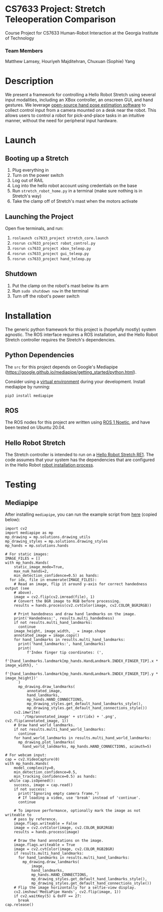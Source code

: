 # CS7633 Project: Stretch Teleoperation Comparison

Course Project for CS7633 Human-Robot Interaction at the Georgia Institute of Technology

### Team Members
Matthew Lamsey, Houriyeh Majditehran, Chuxuan (Sophie) Yang

# Description

We present a framework for controlling a Hello Robot Stretch using several input modalities, including an XBox controller, an onscreen GUI, and hand gestures. We leverage [open-source hand pose estimation software](https://google.github.io/mediapipe/) to collect control input from a camera mounted on a desk near the robot. This allows users to control a robot for pick-and-place tasks in an intuitive manner, without the need for peripheral input hardware.

# Launch

## Booting up a Stretch

1. Plug everything in
1. Turn on the power switch
2. Log out of RAIL
3. Log into the hello robot account using credentials on the base
4. Run `stretch_robot_home.py` in a terminal (make sure nothing is in Stretch's way)
5. Take the clamp off of Stretch's mast when the motors activate

## Launching the Project 

Open five terminals, and run:

1. `roslaunch cs7633_project stretch_core.launch`
2. `rosrun cs7633_project robot_control.py`
3. `rosrun cs7633_project xbox_teleop.py`
4. `rosrun cs7633_project gui_teleop.py`
5. `rosrun cs7633_project hand_teleop.py`

## Shutdown

1. Put the clamp on the robot's mast below its arm
2. Run `sudo shutdown now` in the terminal
3. Turn off the robot's power switch

# Installation

The generic python framework for this project is (hopefully mostly) system agnostic. The ROS interface requires a ROS installation, and the Hello Robot Stretch controller requires the Stretch's dependencies.

## Python Dependencies

The `src` for this project depends on Google's Mediapipe (https://google.github.io/mediapipe/getting_started/python.html).

Consider using a [virtual environment](https://docs.conda.io/en/latest/) during your development. Install mediapipe by running:

`pip3 install mediapipe`

## ROS

The ROS nodes for this project are written using [ROS 1 Noetic](http://wiki.ros.org/noetic), and have been tested on Ubuntu 20.04.

## Hello Robot Stretch

The Stretch controller is intended to run on a [Hello Robot Stretch RE1](https://hello-robot.com/). The code assumes that your system has the dependencies that are configured in the Hello Robot [robot installation process](https://docs.hello-robot.com/0.2/stretch-install/docs/robot_install/).

# Testing

## Mediapipe

After installing `mediapipe`, you can run the example script from [here](https://google.github.io/mediapipe/solutions/hands#python-solution-api) (copied below):

```
import cv2
import mediapipe as mp
mp_drawing = mp.solutions.drawing_utils
mp_drawing_styles = mp.solutions.drawing_styles
mp_hands = mp.solutions.hands

# For static images:
IMAGE_FILES = []
with mp_hands.Hands(
    static_image_mode=True,
    max_num_hands=2,
    min_detection_confidence=0.5) as hands:
  for idx, file in enumerate(IMAGE_FILES):
    # Read an image, flip it around y-axis for correct handedness output (see
    # above).
    image = cv2.flip(cv2.imread(file), 1)
    # Convert the BGR image to RGB before processing.
    results = hands.process(cv2.cvtColor(image, cv2.COLOR_BGR2RGB))

    # Print handedness and draw hand landmarks on the image.
    print('Handedness:', results.multi_handedness)
    if not results.multi_hand_landmarks:
      continue
    image_height, image_width, _ = image.shape
    annotated_image = image.copy()
    for hand_landmarks in results.multi_hand_landmarks:
      print('hand_landmarks:', hand_landmarks)
      print(
          f'Index finger tip coordinates: (',
          f'{hand_landmarks.landmark[mp_hands.HandLandmark.INDEX_FINGER_TIP].x * image_width}, '
          f'{hand_landmarks.landmark[mp_hands.HandLandmark.INDEX_FINGER_TIP].y * image_height})'
      )
      mp_drawing.draw_landmarks(
          annotated_image,
          hand_landmarks,
          mp_hands.HAND_CONNECTIONS,
          mp_drawing_styles.get_default_hand_landmarks_style(),
          mp_drawing_styles.get_default_hand_connections_style())
    cv2.imwrite(
        '/tmp/annotated_image' + str(idx) + '.png', cv2.flip(annotated_image, 1))
    # Draw hand world landmarks.
    if not results.multi_hand_world_landmarks:
      continue
    for hand_world_landmarks in results.multi_hand_world_landmarks:
      mp_drawing.plot_landmarks(
        hand_world_landmarks, mp_hands.HAND_CONNECTIONS, azimuth=5)

# For webcam input:
cap = cv2.VideoCapture(0)
with mp_hands.Hands(
    model_complexity=0,
    min_detection_confidence=0.5,
    min_tracking_confidence=0.5) as hands:
  while cap.isOpened():
    success, image = cap.read()
    if not success:
      print("Ignoring empty camera frame.")
      # If loading a video, use 'break' instead of 'continue'.
      continue

    # To improve performance, optionally mark the image as not writeable to
    # pass by reference.
    image.flags.writeable = False
    image = cv2.cvtColor(image, cv2.COLOR_BGR2RGB)
    results = hands.process(image)

    # Draw the hand annotations on the image.
    image.flags.writeable = True
    image = cv2.cvtColor(image, cv2.COLOR_RGB2BGR)
    if results.multi_hand_landmarks:
      for hand_landmarks in results.multi_hand_landmarks:
        mp_drawing.draw_landmarks(
            image,
            hand_landmarks,
            mp_hands.HAND_CONNECTIONS,
            mp_drawing_styles.get_default_hand_landmarks_style(),
            mp_drawing_styles.get_default_hand_connections_style())
    # Flip the image horizontally for a selfie-view display.
    cv2.imshow('MediaPipe Hands', cv2.flip(image, 1))
    if cv2.waitKey(5) & 0xFF == 27:
      break
cap.release()

```
